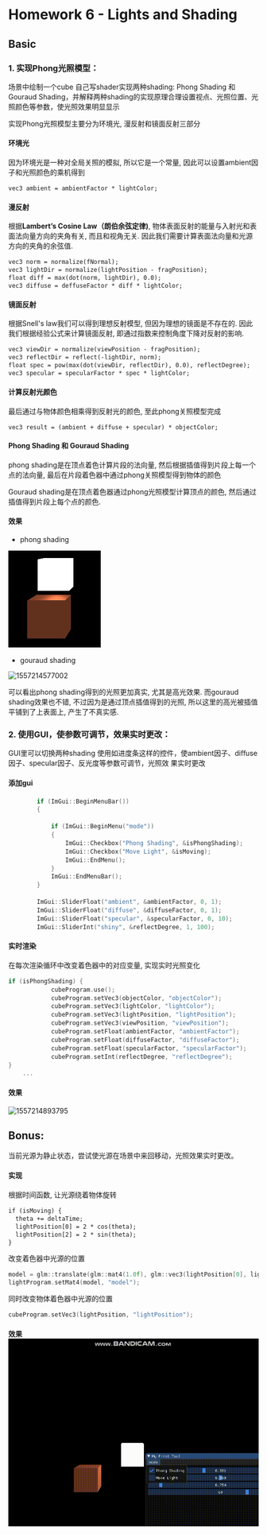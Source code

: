 

# Homework 6 - Lights and Shading

## Basic

### 1.  实现Phong光照模型： 

   场景中绘制一个cube 自己写shader实现两种shading: Phong Shading 和 Gouraud Shading，并解释两种shading的实现原理合理设置视点、光照位置、光照颜色等参数，使光照效果明显显示 

 实现Phong光照模型主要分为环境光, 漫反射和镜面反射三部分

#### 环境光

因为环境光是一种对全局关照的模拟, 所以它是一个常量, 因此可以设置ambient因子和光照颜色的乘机得到

```
vec3 ambient = ambientFactor * lightColor;
```

#### 漫反射

根据**Lambert’s Cosine Law（朗伯余弦定律)**, 物体表面反射的能量与入射光和表面法向量方向的夹角有关, 而且和视角无关. 因此我们需要计算表面法向量和光源方向的夹角的余弦值.

```
vec3 norm = normalize(fNormal);
vec3 lightDir = normalize(lightPosition - fragPosition);
float diff = max(dot(norm, lightDir), 0.0);
vec3 diffuse = deffuseFactor * diff * lightColor;
```

#### 镜面反射

根据Snell's law我们可以得到理想反射模型, 但因为理想的镜面是不存在的. 因此我们根据经验公式来计算镜面反射, 即通过指数来控制角度下降对反射的影响.

```
vec3 viewDir = normalize(viewPosition - fragPosition);
vec3 reflectDir = reflect(-lightDir, norm);  
float spec = pow(max(dot(viewDir, reflectDir), 0.0), reflectDegree);
vec3 specular = specularFactor * spec * lightColor;  
```

#### 计算反射光颜色

最后通过与物体颜色相乘得到反射光的颜色, 至此phong关照模型完成

```
vec3 result = (ambient + diffuse + specular) * objectColor;
```

####  Phong Shading 和 Gouraud Shading

phong shading是在顶点着色计算片段的法向量, 然后根据插值得到片段上每一个点的法向量, 最后在片段着色器中通过phong关照模型得到物体的颜色

Gouraud shading是在顶点着色器通过phong光照模型计算顶点的颜色, 然后通过插值得到片段上每个点的颜色.

#### 效果

- phong shading

![1557214493581](.\phong_shading.png)

* gouraud shading

![1557214577002](.\gouraud_shading)

可以看出phong shading得到的光照更加真实, 尤其是高光效果. 而gouraud shading效果也不错, 不过因为是通过顶点插值得到的光照, 所以这里的高光被插值平铺到了上表面上, 产生了不真实感.

###  2. 使用GUI，使参数可调节，效果实时更改：

 GUI里可以切换两种shading 使用如进度条这样的控件，使ambient因子、diﬀuse因子、specular因子、反光度等参数可调节，光照效 果实时更改 

#### 添加gui

```c++
		if (ImGui::BeginMenuBar())
		{	
			
			if (ImGui::BeginMenu("mode"))
			{
				ImGui::Checkbox("Phong Shading", &isPhongShading);
				ImGui::Checkbox("Move Light", &isMoving);
				ImGui::EndMenu();
			}
			ImGui::EndMenuBar();
		}

		ImGui::SliderFloat("ambient", &ambientFactor, 0, 1);
		ImGui::SliderFloat("diffuse", &diffuseFactor, 0, 1);
		ImGui::SliderFloat("specular", &specularFactor, 0, 10);
		ImGui::SliderInt("shiny", &reflectDegree, 1, 100);
```

#### 实时渲染

在每次渲染循环中改变着色器中的对应变量, 实现实时光照变化

```c++
if (isPhongShading) {
			cubeProgram.use();
			cubeProgram.setVec3(objectColor, "objectColor");
			cubeProgram.setVec3(lightColor, "lightColor");
			cubeProgram.setVec3(lightPosition, "lightPosition");
			cubeProgram.setVec3(viewPosition, "viewPosition");
			cubeProgram.setFloat(ambientFactor, "ambientFactor");
			cubeProgram.setFloat(diffuseFactor, "diffuseFactor");
			cubeProgram.setFloat(specularFactor, "specularFactor");
			cubeProgram.setInt(reflectDegree, "reflectDegree");
}
	...
```



#### 效果

![1557214893795](.\gui)

## Bonus: 

当前光源为静止状态，尝试使光源在场景中来回移动，光照效果实时更改。

#### 实现

根据时间函数, 让光源绕着物体旋转

```
if (isMoving) {
  theta += deltaTime;
  lightPosition[0] = 2 * cos(theta);
  lightPosition[2] = 2 * sin(theta);
}
```

改变着色器中光源的位置

```c++
model = glm::translate(glm::mat4(1.0f), glm::vec3(lightPosition[0], lightPosition[1], lightPosition[2]));
lightProgram.setMat4(model, "model");
```

同时改变物体着色器中光源的位置

```c++
cubeProgram.setVec3(lightPosition, "lightPosition");
```

#### 效果![moving](.\moving.gif)